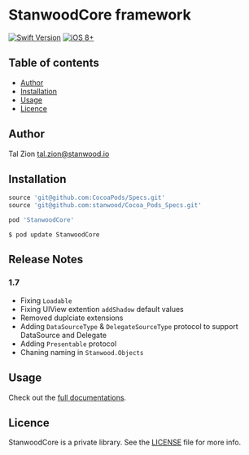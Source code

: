 
# StanwoodCore framework

[![Swift Version](https://img.shields.io/badge/Swift-3.2.x-orange.svg)]()
[![iOS 8+](https://img.shields.io/badge/iOS-9+-EB7943.svg)]()

## Table of contents

- [Author](#author)
- [Installation](#installation)
- [Usage](#usage)
- [Licence](#licence)


## Author

Tal Zion tal.zion@stanwood.io

## Installation

```ruby
source 'git@github.com:CocoaPods/Specs.git'
source 'git@github.com:stanwood/Cocoa_Pods_Specs.git'

pod 'StanwoodCore'
```

```
$ pod update StanwoodCore
```

## Release Notes

### 1.7

- Fixing `Loadable`
- Fixing UIView extention `addShadow` default values
- Removed duplciate extensions
- Adding `DataSourceType` & `DelegateSourceType` protocol to support DataSource and Delegate
- Adding `Presentable` protocol
- Chaning naming in `Stanwood.Objects`

## Usage

Check out the [full documentations](https://stanwood.github.io/Stanwood_Core).

## Licence

StanwoodCore is a private library. See the [LICENSE](https://github.com/stanwood/Stanwood_Core/blob/master/LICENSE) file for more info.

